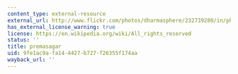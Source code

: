 ```yaml
---
content_type: external-resource
external_url: http://www.flickr.com/photos/dharmasphere/232739280/in/photostream/
has_external_license_warning: true
license: https://en.wikipedia.org/wiki/All_rights_reserved
status: ''
title: premasagar
uid: 9fe1ac9a-fa14-4427-b727-f26355f174aa
wayback_url: ''
---
```

